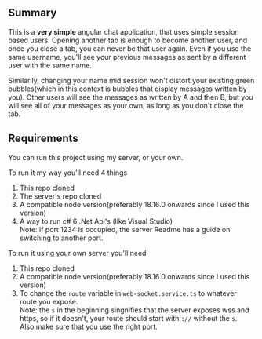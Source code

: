 ## Summary
This is a **very simple** angular chat application, that uses simple session based users.
Opening another tab is enough to become another user, and once you close a tab, you can never be that user again.
Even if you use the same username, you'll see your previous messages as sent by a different user with the same name.

Similarily, changing your name mid session won't distort your existing green bubbles(which in this context is bubbles that display messages written by you).
Other users will see the messages as written by A and then B, but you will see all of your messages as your own, as long as you don't close the tab.

## Requirements
You can run this project using my server, or your own.

To run it my way you'll need 4 things
<ol>
    <li>This repo cloned</li>
    <li><a href="https://github.com/ALONUCLEAR/c-sharp-web-socket-server" target="_blank" style="text-decoration: none;">The server's repo</a> cloned</li>
    <li>A compatible node version(preferably 18.16.0 onwards since I used this version)</li>
    <li>
        A way to run c# 6 .Net Api's (like Visual Studio)
        <br> Note: if port 1234 is occupied, the server Readme has a guide on switching to another port.
    </li>
</ol>

To run it using your own server you'll need
<ol>
    <li>This repo cloned</li>
    <li>A compatible node version(preferably 18.16.0 onwards since I used this version)</li>
    <li>
        To change the <code>route</code> variable in <code>web-socket.service.ts</code> to whatever route you expose.
        <br> Note: the <code>s</code> in the beginning singnifies that the server exposes wss and https, so if it doesn't, your route should start with <code>://</code> without the <code>s</code>.
        <br> Also make sure that you use the right port.
    </li>
</ol>
